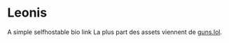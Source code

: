 # Leonis
A simple selfhostable bio link
La plus part des assets viennent de [guns.lol](https://guns.lol/).